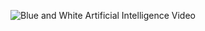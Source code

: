 ![Blue and White Artificial Intelligence Video](https://github.com/AssistAI-Labs/.github/assets/67017828/e417d2f8-c7bc-44d0-ac08-01fb039829f9)
